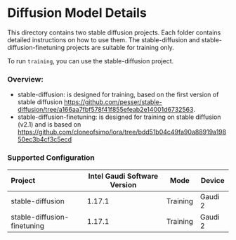# Diffusion Model Details

This directory contains two stable diffusion projects. Each folder contains detailed instructions on how to use them. The stable-diffusion and stable-diffusion-finetuning projects are suitable for training only. 

To run `training`, you can use the stable-diffusion project.

### Overview:

* stable-diffusion: is designed for training, based on the first version of stable diffusion https://github.com/pesser/stable-diffusion/tree/a166aa7fbf578f41f855efeab2e14001d6732563.
* stable-diffusion-finetuning: is designed for training on stable diffusion (v2.1) and is based on https://github.com/cloneofsimo/lora/tree/bdd51b04c49fa90a88919a19850ec3b4cf3c5ecd

### Supported Configuration
| Project  | Intel Gaudi Software Version | Mode | Device |
|:---------|-------------------|-------|-------|
| stable-diffusion        | 1.17.1             | Training  | Gaudi 2 |
| stable-diffusion-finetuning | 1.17.1        | Training  | Gaudi 2 |

